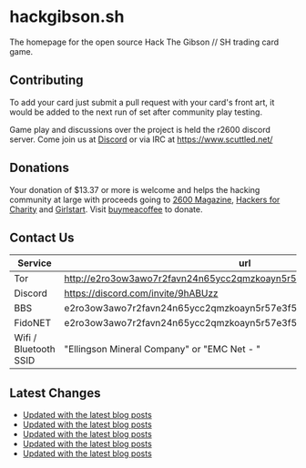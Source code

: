 # hackgibson.sh
The homepage for the open source Hack The Gibson // SH trading card game.


## Contributing

To add your card just submit a pull request with your card's front art, it would be added to the next run of set after community play testing.

Game play and discussions over the project is held the r2600 discord server. Come join us at [Discord](https://discord.com/invite/9hABUzz) or via IRC at https://www.scuttled.net/


## Donations

Your donation of $13.37 or more is welcome and helps the hacking community at large with proceeds going to [2600 Magazine](https://2600.com/), [Hackers for Charity](https://hackersforcharity.org) and [Girlstart](https://girlstart.org).  Visit [buymeacoffee](https://www.buymeacoffee.com/hackgibson.sh) to donate.


## Contact Us

Service | url
-|-
Tor | http://e2ro3ow3awo7r2favn24n65ycc2qmzkoayn5r57e3f56nvjwdcgg32ad.onion
Discord | https://discord.com/invite/9hABUzz
BBS | e2ro3ow3awo7r2favn24n65ycc2qmzkoayn5r57e3f56nvjwdcgg32ad.onion:23
FidoNET | e2ro3ow3awo7r2favn24n65ycc2qmzkoayn5r57e3f56nvjwdcgg32ad.onion:24554
Wifi / Bluetooth SSID | "Ellingson Mineral Company" or "EMC Net - <fidonet address>"

## Latest Changes
<!-- BLOG-POST-LIST:START -->
- [Updated with the latest blog posts](https://github.com/DFW2600/hackgibson.sh/commit/8bf052712e8d72cbaf56e5af43d177cac382c020)
- [Updated with the latest blog posts](https://github.com/DFW2600/hackgibson.sh/commit/e7d2f60727978f0938d1190970e0b5609a70c3e6)
- [Updated with the latest blog posts](https://github.com/DFW2600/hackgibson.sh/commit/f111a47036c4da62e7bcce071569258aeba6965c)
- [Updated with the latest blog posts](https://github.com/DFW2600/hackgibson.sh/commit/e9d679c114c10f79542488031e9bab070f703466)
- [Updated with the latest blog posts](https://github.com/DFW2600/hackgibson.sh/commit/08bfc50f93532a1f4e5f54fad521d7905ca6e5a7)
<!-- BLOG-POST-LIST:END -->
